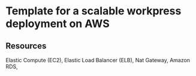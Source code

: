 # Template for a scalable workpress deployment on AWS

## Resources 
Elastic Compute (EC2),
Elastic Load Balancer (ELB),
Nat Gateway,
Amazon RDS,